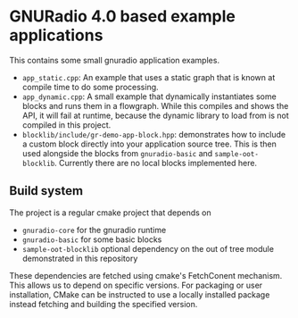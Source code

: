 # GNURadio 4.0 based example applications

This contains some small gnuradio application examples.

- `app_static.cpp`: An example that uses a static graph that is known at compile time to do some processing.
- `app_dynamic.cpp`: A small example that dynamically instantiates some blocks and runs them in a flowgraph.
                     While this compiles and shows the API, it will fail at runtime,
                     because the dynamic library to load from is not compiled in this project.
- `blocklib/include/gr-demo-app-block.hpp`: demonstrates how to include a custom block directly into
   your application source tree. This is then used alongside the blocks from `gnuradio-basic` and `sample-oot-blocklib`.
   Currently there are no local blocks implemented here.

## Build system

The project is a regular cmake project that depends on
 - `gnuradio-core` for the gnuradio runtime
 - `gnuradio-basic` for some basic blocks
 - `sample-oot-blocklib` optional dependency on the out of tree module demonstrated in this repository

These dependencies are fetched using cmake's FetchConent mechanism. This allows us to depend on specific versions.
For packaging or user installation, CMake can be instructed to use a locally installed package instead fetching and building the specified version.

